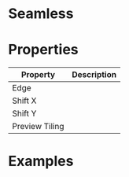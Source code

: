 # Seamless


# Properties


| Property | Description| 
| -------- | -----------|
| Edge |  |
| Shift X |  |
| Shift Y |  |
| Preview Tiling |  |




# Examples

